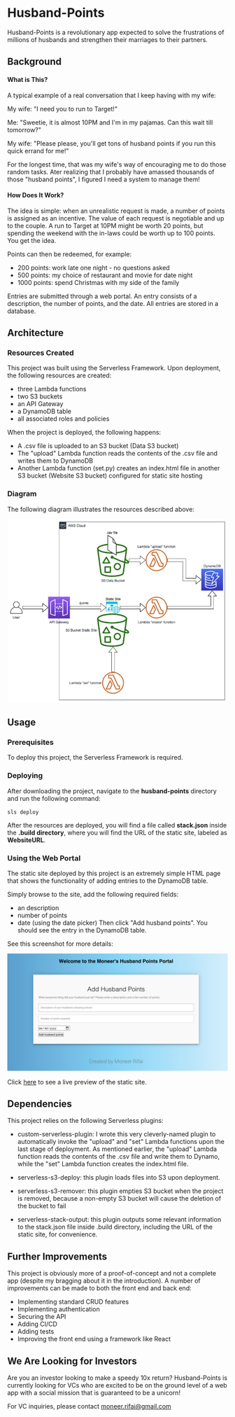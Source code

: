 # Husband-Points

Husband-Points is a revolutionary app expected to solve the frustrations of millions of husbands and strengthen their marriages to their partners. 

## Background

#### What is This?

A typical example of a real conversation that I keep having with my wife:

My wife: "I need you to run to Target!"

Me: "Sweetie, it is almost 10PM and I'm in my pajamas. Can this wait till tomorrow?"

My wife: "Please please, you'll get tons of husband points if you run this quick errand for me!"

For the longest time, that was my wife's way of encouraging me to do those random tasks. Ater realizing that I probably have amassed thousands of those "husband points", I figured I need a system to manage them!

#### How Does It Work?

The idea is simple: when an unrealistic request is made, a number of points is assigned as an incentive. The value of each request is negotiable and up to the couple. A run to Target at 10PM might be worth 20 points, but spending the weekend with the in-laws could be worth up to 100 points. You get the idea.

Points can then be redeemed, for example:
- 200 points: work late one night - no questions asked
- 500 points: my choice of restaurant and movie for date night
- 1000 points: spend Christmas with my side of the family 

Entries are submitted through a web portal. An entry consists of a description, the number of points, and the date. All entries are stored in a database.

## Architecture

### Resources Created

This project was built using the Serverless Framework. Upon deployment, the following resources are created:
- three Lambda functions
- two S3 buckets
- an API Gateway
- a DynamoDB table
- all associated roles and policies

When the project is deployed, the following happens:
- A .csv file is uploaded to an S3 bucket (Data S3 bucket)
- The "upload" Lambda function reads the contents of the .csv file and writes them to DynamoDB
- Another Lambda function (set.py) creates an index.html file in another S3 bucket (Website S3 bucket) configured for static site hosting

### Diagram

The following diagram illustrates the resources described above:

![Architecture Diagram](./images/husband-points.jpg)

## Usage

### Prerequisites
To deploy this project, the Serverless Framework is required.

### Deploying 

After downloading the project, navigate to the **husband-points** directory and run the following command:

```
sls deploy
```
After the resources are deployed, you will find a file called **stack.json** inside the **.build directory**, where you will find the URL of the static site, labeled as **WebsiteURL**.

### Using the Web Portal

The static site deployed by this project is an extremely simple HTML page that shows the functionality of adding entries to the DynamoDB table.

Simply browse to the site, add the following required fields:
- an description
- number of points
- date (using the date picker)
Then click "Add husband points". You should see the entry in the DynamoDB table.

See this screenshot for more details:

![Husband Points Site](./images/husband-points-site.png)

Click [here](http://husband-points-dev-us-west-1.s3-website-us-west-1.amazonaws.com/index.html) to see a live preview of the static site. 

## Dependencies

This project relies on the following Serverless plugins:

  - custom-serverless-plugin: I wrote this very cleverly-named plugin to automatically invoke the "upload" and "set" Lambda functions upon the last stage of deployment. As mentioned earlier, the "upload" Lambda function reads the contents of the .csv file and write them to Dynamo, while the "set" Lambda function creates the index.html file.

  - serverless-s3-deploy: this plugin loads files into S3 upon deployment.
  - serverless-s3-remover: this plugin empties S3 bucket when the project is removed, because a non-empty S3 bucket will cause the deletion of the bucket to fail

  - serverless-stack-output: this plugin outputs some relevant information to the stack.json file inside .build directory, including the URL of the static site, for convenience.

## Further Improvements

This project is obviously more of a proof-of-concept and not a complete app (despite my bragging about it in the introduction). A number of improvements can be made to both the front end and back end:

- Implementing standard CRUD features
- Implementing authentication
- Securing the API
- Adding CI/CD
- Adding tests
- Improving the front end using a framework like React

## We Are Looking for Investors

Are you an investor looking to make a speedy 10x return? Husband-Points is currently looking for VCs who are excited to be on the ground level of a web app with a social mission that is guaranteed to be a unicorn!

For VC inquiries, please contact moneer.rifai@gmail.com


